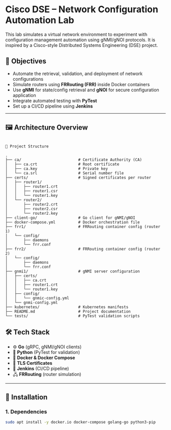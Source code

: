 # Cisco DSE – Network Configuration Automation Lab

This lab simulates a virtual network environment to experiment with configuration management automation using gNMI/gNOI protocols. It is inspired by a Cisco-style Distributed Systems Engineering (DSE) project.

## 📌 Objectives

- Automate the retrieval, validation, and deployment of network configurations
- Simulate routers using **FRRouting (FRR)** inside Docker containers
- Use **gNMI** for state/config retrieval and **gNOI** for secure configuration application
- Integrate automated testing with **PyTest**
- Set up a CI/CD pipeline using **Jenkins**

---

## 🖼️ Architecture Overview

<pre><code>
📁 Project Structure

.
├── ca/                         # Certificate Authority (CA)
│   ├── ca.crt                  # Root certificate
│   ├── ca.key                  # Private key
│   └── ca.srl                  # Serial number file
├── certs/                      # Signed certificates per router
│   ├── router1/
│   │   ├── router1.crt
│   │   ├── router1.csr
│   │   └── router1.key
│   └── router2/
│       ├── router2.crt
│       ├── router2.csr
│       └── router2.key
├── client-go/                  # Go client for gNMI/gNOI
├── docker-compose.yml          # Docker orchestration file
├── frr1/                       # FRRouting container config (router 1)
│   └── config/
│       ├── daemons
│       └── frr.conf
├── frr2/                       # FRRouting container config (router 2)
│   └── config/
│       ├── daemons
│       └── frr.conf
├── gnmi1/                      # gNMI server configuration
│   ├── certs/
│   │   ├── ca.crt
│   │   ├── router1.crt
│   │   └── router1.key
│   ├── config/
│   │   └── gnmic-config.yml
│   └── gnmi-config.yml
├── kubernetes/                 # Kubernetes manifests
├── README.md                   # Project documentation
└── tests/                      # PyTest validation scripts
</code></pre>


## 🛠️ Tech Stack

- ⚙️ **Go** (gRPC, gNMI/gNOI clients)
- 🐍 **Python** (PyTest for validation)
- 🐳 **Docker & Docker Compose**
- 🔐 **TLS Certificates**
- 🧪 **Jenkins** (CI/CD pipeline)
- 🖧 **FRRouting** (router simulation)

---

## 🚀 Installation

### 1. Dependencies

```bash
sudo apt install -y docker.io docker-compose golang-go python3-pip
